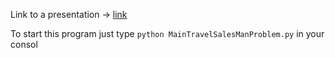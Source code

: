Link to a presentation ->  [link](https://docs.google.com/presentation/d/1xUVrbdnzdMIYl9K5iiLyrFuJsITbrfeC12ceEBnO7FA/edit?fbclid=IwAR3S6QoxTQ0iNFm7hTXXmtPqogLTOLsgHIrj3t3jPiOLoiMezZMC7qz3yvs#slide=id.g49d00e8c3d_0_135)

To start this program just type `python MainTravelSalesManProblem.py` in your consol
